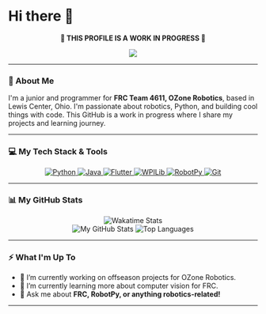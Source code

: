 # Hi there 👋
<p align="center">
  <strong>🚧 THIS PROFILE IS A WORK IN PROGRESS 🚧</strong>
</p>

<!-- <p align="center">
  <img src="./main_col.png" alt="OZone Robotics Logo" width="300"/>
</p> -->

<p align="center">
  <img src="https://readme-typing-svg.herokuapp.com?font=Fira+Code&size=22&color=00A95C&center=true&vCenter=true&width=435&lines=Student+Programmer;FRC+Team+4611+-+OZone+Robotics;RobotPy+%26+Flutter+Developer;Always+building+something+new...;...never+finished+anything"/>
</p>

---

### 🤖 About Me

I'm a junior and programmer for **FRC Team 4611, OZone Robotics**, based in Lewis Center, Ohio. I'm passionate about robotics, Python, and building cool things with code. This GitHub is a work in progress where I share my projects and learning journey.

---

### 💻 My Tech Stack & Tools

<p align="center">
  <a href="https://www.python.org" target="_blank"> <img src="https://img.shields.io/badge/Python-3776AB?style=for-the-badge&logo=python&logoColor=white" alt="Python"/> </a>
  <a href="https://www.java.com" target="_blank"> <img src="https://img.shields.io/badge/Java-ED8B00?style=for-the-badge&logo=java&logoColor=white" alt="Java"/> </a>
  <a href="https://flutter.dev" target="_blank"> <img src="https://img.shields.io/badge/Flutter-02569B?style=for-the-badge&logo=flutter&logoColor=white" alt="Flutter"/> </a>
  <a href="https://docs.wpilib.org/" target="_blank"> <img src="https://img.shields.io/badge/WPILib-0066B3?style=for-the-badge&logo=cplusplus&logoColor=white" alt="WPILib"/> </a>
  <a href="https://robotpy.readthedocs.io/" target="_blank"> <img src="https://img.shields.io/badge/RobotPy-E5732F?style=for-the-badge&logo=python&logoColor=white" alt="RobotPy"/> </a>
  <a href="https://git-scm.com/" target="_blank"> <img src="https://img.shields.io/badge/GIT-E44C30?style=for-the-badge&logo=git&logoColor=white" alt="Git"/> </a>
</p>

---

### 📊 My GitHub Stats

<p align="center">
  <img src="https://github-readme-stats.hackclub.dev/api/wakatime?username=945&api_domain=hackatime.hackclub.com&&custom_title=Hackatime+Stats&layout=compact&cache_seconds=0&langs_count=8&theme=dark" alt="Wakatime Stats"/>
  <br/>
  <img src="https://github-readme-stats.vercel.app/api?username=PRODOFFICAL&show_icons=true&theme=darcula&include_all_commits=true&count_private=true" alt="My GitHub Stats"/>
  <img src="https://github-readme-stats.vercel.app/api/top-langs/?username=PRODOFFICAL&layout=compact&theme=darcula" alt="Top Languages"/>
</p>

---

### ⚡ What I'm Up To

- 🔭 I’m currently working on offseason projects for OZone Robotics.
- 🌱 I’m currently learning more about computer vision for FRC.
- 💬 Ask me about **FRC, RobotPy, or anything robotics-related!**

---


